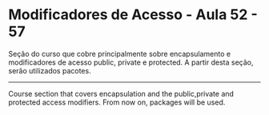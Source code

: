 # Modificadores de Acesso - Aula 52 - 57
Seção do curso que cobre principalmente sobre encapsulamento e modificadores de acesso public, private e protected.
A partir desta seção, serão utilizados pacotes.

-------
Course section that covers encapsulation and the public,private and protected access modifiers.
From now on, packages will be used.
